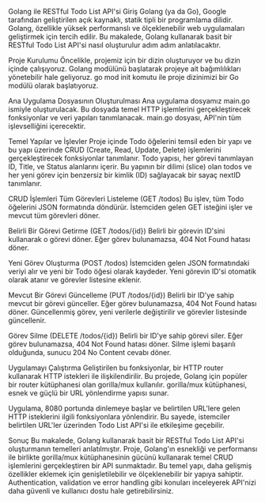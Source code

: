 Golang ile RESTful Todo List API'si
Giriş
Golang (ya da Go), Google tarafından geliştirilen açık kaynaklı, statik tipli bir programlama dilidir. Golang, özellikle yüksek performanslı ve ölçeklenebilir web uygulamaları geliştirmek için tercih edilir. Bu makalede, Golang kullanarak basit bir RESTful Todo List API'si nasıl oluşturulur adım adım anlatılacaktır.

Proje Kurulumu
Öncelikle, projemiz için bir dizin oluşturuyor ve bu dizin içinde çalışıyoruz. Golang modülünü başlatarak projeye ait bağımlılıkları yönetebilir hale geliyoruz. go mod init komutu ile proje dizinimizi bir Go modülü olarak başlatıyoruz.

Ana Uygulama Dosyasının Oluşturulması
Ana uygulama dosyamız main.go ismiyle oluşturulacak. Bu dosyada temel HTTP işlemlerini gerçekleştirecek fonksiyonlar ve veri yapıları tanımlanacak. main.go dosyası, API'nin tüm işlevselliğini içerecektir.

Temel Yapılar ve İşlevler
Proje içinde Todo öğelerini temsil eden bir yapı ve bu yapı üzerinde CRUD (Create, Read, Update, Delete) işlemlerini gerçekleştirecek fonksiyonlar tanımlanır. Todo yapısı, her görevi tanımlayan ID, Title, ve Status alanlarını içerir. Bu yapının bir dilimi (slice) olan todos ve her yeni görev için benzersiz bir kimlik (ID) sağlayacak bir sayaç nextID tanımlanır.

CRUD İşlemleri
Tüm Görevleri Listeleme (GET /todos)
Bu işlev, tüm Todo öğelerini JSON formatında döndürür. İstemciden gelen GET isteğini işler ve mevcut tüm görevleri döner.

Belirli Bir Görevi Getirme (GET /todos/{id})
Belirli bir görevin ID'sini kullanarak o görevi döner. Eğer görev bulunamazsa, 404 Not Found hatası döner.

Yeni Görev Oluşturma (POST /todos)
İstemciden gelen JSON formatındaki veriyi alır ve yeni bir Todo öğesi olarak kaydeder. Yeni görevin ID'si otomatik olarak atanır ve görevler listesine eklenir.

Mevcut Bir Görevi Güncelleme (PUT /todos/{id})
Belirli bir ID'ye sahip mevcut bir görevi günceller. Eğer görev bulunamazsa, 404 Not Found hatası döner. Güncellenmiş görev, yeni verilerle değiştirilir ve görevler listesinde güncellenir.

Görev Silme (DELETE /todos/{id})
Belirli bir ID'ye sahip görevi siler. Eğer görev bulunamazsa, 404 Not Found hatası döner. Silme işlemi başarılı olduğunda, sunucu 204 No Content cevabı döner.

Uygulamayı Çalıştırma
Geliştirilen bu fonksiyonlar, bir HTTP router kullanarak HTTP istekleri ile ilişkilendirilir. Bu projede, Golang için popüler bir router kütüphanesi olan gorilla/mux kullanılır. gorilla/mux kütüphanesi, esnek ve güçlü bir URL yönlendirme yapısı sunar.

Uygulama, 8080 portunda dinlemeye başlar ve belirtilen URL'lere gelen HTTP isteklerini ilgili fonksiyonlara yönlendirir. Bu sayede, istemciler belirtilen URL'ler üzerinden Todo List API'si ile etkileşime geçebilir.

Sonuç
Bu makalede, Golang kullanarak basit bir RESTful Todo List API'si oluşturmanın temelleri anlatılmıştır. Proje, Golang'ın esnekliği ve performansı ile birlikte gorilla/mux kütüphanesinin gücünü kullanarak temel CRUD işlemlerini gerçekleştiren bir API sunmaktadır. Bu temel yapı, daha gelişmiş özellikler eklemek için genişletilebilir ve ölçeklenebilir bir yapıya sahiptir. Authentication, validation ve error handling gibi konuları inceleyerek API'nizi daha güvenli ve kullanıcı dostu hale getirebilirsiniz.

